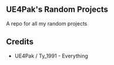 ## UE4Pak's Random Projects

A repo for all my random projects

## Credits

- UE4Pak / Ty_1991 - Everything
